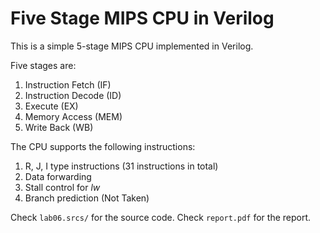 # Five Stage MIPS CPU in Verilog
This is a simple 5-stage MIPS CPU implemented in Verilog. 

Five stages are:
1. Instruction Fetch (IF)
2. Instruction Decode (ID)
3. Execute (EX)
4. Memory Access (MEM)
5. Write Back (WB)

The CPU supports the following instructions:
1. R, J, I type instructions (31 instructions in total)
2. Data forwarding
3. Stall control for _lw_
4. Branch prediction (Not Taken)

Check `lab06.srcs/` for the source code.
Check `report.pdf` for the report.